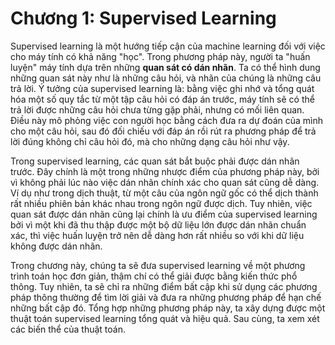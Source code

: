 # Chương 1: Supervised Learning

Supervised learning là một hướng tiếp cận của machine learning đối với việc  cho máy tính có khả năng "học". Trong phương pháp này, người ta "huấn luyện" máy tính dựa trên những **quan sát có dán nhãn**. Ta có thể hình dung những quan sát này như là những câu hỏi, và nhãn của chúng là những câu trả lời. Ý tưởng của supervised learning là: bằng việc ghi nhớ và tổng quát hóa một số quy tắc từ một tập câu hỏi có đáp án trước, máy tính sẽ có thể trả lời được những câu hỏi chưa từng gặp phải, nhưng có mối liên quan. Điều này mô phỏng việc con người học bằng cách đưa ra dự đoán của mình cho một câu hỏi, sau đó đối chiếu với đáp án rồi rút ra phương pháp để trả lời đúng không chỉ câu hỏi đó, mà cho những dạng câu hỏi như vậy.

Trong supervised learning, các quan sát bắt buộc phải được dán nhãn trước. Đây chính là một trong những nhược điểm của phương pháp này, bởi vì không phải lúc nào việc dán nhãn chính xác cho quan sát cũng dễ dàng. Ví dụ như trong dịch thuật, từ một câu của ngôn ngữ gốc có thể dịch thành rất nhiều phiên bản khác nhau trong ngôn ngữ được dịch. Tuy nhiên, việc quan sát được dán nhãn cũng lại chính là ưu điểm của supervised learning bởi vì một khi đã thu thập được một bộ dữ liệu lớn được dán nhãn chuẩn xác, thì việc huấn luyện trở nên dễ dàng hơn rất nhiều so với khi dữ liệu không được dán nhãn. 

Trong chương này, chúng ta sẽ đưa supervised learning về một phương trình toán học đơn giản, thậm chí có thể giải được bằng kiến thức phổ thông. Tuy nhiên, ta sẽ chỉ ra những điểm bất cập khi sử dụng các phương pháp thông thường để tìm lời giải và đưa ra những phương pháp để hạn chế những bất cập đó. Tổng hợp những phương pháp này, ta xây dựng được một thuật toán supervised learning tổng quát và hiệu quả. Sau cùng, ta xem xét các biến thể của thuật toán. 